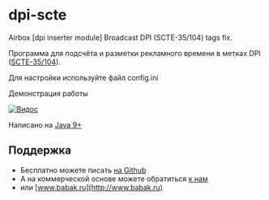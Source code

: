 # dpi-scte
Airbox [dpi inserter module] Broadcast DPI (SCTE-35/104) tags fix.
 
Программа для подсчёта и разметки рекламного времени в метках DPI ([SCTE-35/104](https://en.wikipedia.org/wiki/SCTE-35)).
 
Для настройки используйте файл config.ini
 
Демонстрация работы

[![Видос](https://img.youtube.com/vi/cCT3PKnENuI/0.jpg)](https://www.youtube.com/watch?v=cCT3PKnENuI)
 
Написано на [Java 9+](https://www.oracle.com/technetwork/java/javase/downloads/index.html)

## Поддержка
* Бесплатно можете писать [на Github](https://github.com/bridgemedia/dpi-scte-broadcast-tagger/issues)
* А на коммерческой основе можете обратиться [к нам](https://bridgemedia.ru/about/contacts/)
* или [www.babak.ru](http://www.babak.ru)
